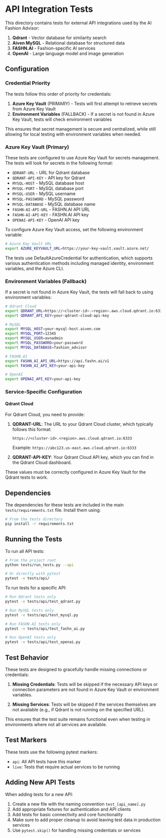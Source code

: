 # API Integration Tests

This directory contains tests for external API integrations used by the AI Fashion Advisor:

1. **Qdrant** - Vector database for similarity search
2. **Aiven MySQL** - Relational database for structured data
3. **FASHN.AI** - Fashion-specific AI services 
4. **OpenAI** - Large language model and image generation

## Configuration

### Credential Priority

The tests follow this order of priority for credentials:

1. **Azure Key Vault** (PRIMARY) - Tests will first attempt to retrieve secrets from Azure Key Vault
2. **Environment Variables** (FALLBACK) - If a secret is not found in Azure Key Vault, tests will check environment variables

This ensures that secret management is secure and centralized, while still allowing for local testing with environment variables when needed.

### Azure Key Vault (Primary)

These tests are configured to use Azure Key Vault for secrets management. The tests will look for secrets in the following format:

- `QDRANT-URL` - URL for Qdrant database
- `QDRANT-API-KEY` - API key for Qdrant
- `MYSQL-HOST` - MySQL database host
- `MYSQL-PORT` - MySQL database port
- `MYSQL-USER` - MySQL username
- `MYSQL-PASSWORD` - MySQL password
- `MYSQL-DATABASE` - MySQL database name
- `FASHN-AI-API-URL` - FASHN.AI API URL
- `FASHN-AI-API-KEY` - FASHN.AI API key
- `OPENAI-API-KEY` - OpenAI API key

To configure Azure Key Vault access, set the following environment variable:

```bash
# Azure Key Vault URL
export AZURE_KEYVAULT_URL=https://your-key-vault.vault.azure.net/
```

The tests use DefaultAzureCredential for authentication, which supports various authentication methods including managed identity, environment variables, and the Azure CLI.

### Environment Variables (Fallback)

If a secret is not found in Azure Key Vault, the tests will fall back to using environment variables:

```bash
# Qdrant Cloud
export QDRANT_URL=https://<cluster-id>.<region>.aws.cloud.qdrant.io:6333
export QDRANT_API_KEY=your-qdrant-cloud-api-key

# MySQL
export MYSQL_HOST=your-mysql-host.aiven.com
export MYSQL_PORT=12345
export MYSQL_USER=avnadmin
export MYSQL_PASSWORD=your-password
export MYSQL_DATABASE=fashion_advisor

# FASHN.AI
export FASHN_AI_API_URL=https://api.fashn.ai/v1
export FASHN_AI_API_KEY=your-api-key

# OpenAI
export OPENAI_API_KEY=your-api-key
```

### Service-Specific Configuration

#### Qdrant Cloud

For Qdrant Cloud, you need to provide:

1. **QDRANT-URL**: The URL to your Qdrant Cloud cluster, which typically follows this format:
   ```
   https://<cluster-id>.<region>.aws.cloud.qdrant.io:6333
   ```
   Example: `https://abc123.us-east.aws.cloud.qdrant.io:6333`

2. **QDRANT-API-KEY**: Your Qdrant Cloud API key, which you can find in the Qdrant Cloud dashboard.

These values must be correctly configured in Azure Key Vault for the Qdrant tests to work.

## Dependencies

The dependencies for these tests are included in the main `tests/requirements.txt` file. Install them using:

```bash
# From the tests directory
pip install -r requirements.txt
```

## Running the Tests

To run all API tests:

```bash
# From the project root
python tests/run_tests.py --api

# Or directly with pytest
pytest -v tests/api/
```

To run tests for a specific API:

```bash
# Run Qdrant tests only
pytest -v tests/api/test_qdrant.py

# Run MySQL tests only
pytest -v tests/api/test_mysql.py

# Run FASHN.AI tests only
pytest -v tests/api/test_fashn_ai.py

# Run OpenAI tests only
pytest -v tests/api/test_openai.py
```

## Test Behavior

These tests are designed to gracefully handle missing connections or credentials:

1. **Missing Credentials**: Tests will be skipped if the necessary API keys or connection parameters are not found in Azure Key Vault or environment variables.

2. **Missing Services**: Tests will be skipped if the services themselves are not available (e.g., if Qdrant is not running on the specified URL).

This ensures that the test suite remains functional even when testing in environments where not all services are available.

## Test Markers

These tests use the following pytest markers:

- `api`: All API tests have this marker
- `live`: Tests that require actual services to be running

## Adding New API Tests

When adding tests for a new API:

1. Create a new file with the naming convention `test_[api_name].py`
2. Add appropriate fixtures for authentication and API clients
3. Add tests for basic connectivity and core functionality
4. Make sure to add proper cleanup to avoid leaving test data in production services
5. Use `pytest.skip()` for handling missing credentials or services 